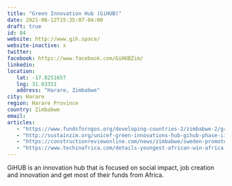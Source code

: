```yaml
---
title: "Green Innovation Hub (GiHUB)"
date: 2021-06-12T15:35:07-04:00
draft: true
id: 84
website: http://www.gih.space/
website-inactive: x
twitter: 
facebook: https://www.facebook.com/GiHUBZim/
linkedin: 
location: 
   lat: -17.8251657
   lng: 31.03351
   address: "Harare, Zimbabwe"
city: Harare
region: Harare Province
country: Zimbabwe
email: 
articles:
   - "https://www.fundsforngos.org/developing-countries-2/zimbabwe-2/green-innovation-hub-gihub-submit-social-innovating-ideas-for-environmental-sustainability-and-renewable-energy-needs/"
   - "http://sustainzim.org/unicef-green-innovations-hub-gihub-phase-ii-launch/"
   - "https://constructionreviewonline.com/news/zimbabwe/sweden-promotes-renewable-energy-in-zimbabwe/"
   - "https://www.techinafrica.com/details-youngest-african-win-africa-prize-engineering-innovation-2018/"
---
```

GiHUB is an innovation hub that is focused on social impact, job creation and innovation and get most of their funds from Africa. 

